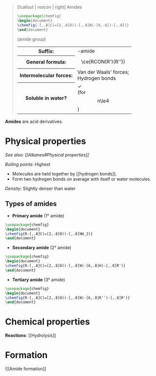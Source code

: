 > [!callout | noicon | right] Amides
> ```tikz
> \usepackage{chemfig}
> \begin{document}
> \chemfig{-[,.8]C(=[2,.8]O)(-[,.8]N(-[6,.8])-[,.8])}
> \end{document}
> ```
> (amide group)
> <table class="infobox-tables"><tr><th>Suffix:</th><td>-amide</td></tr><tr><th>General formula:</th><td><span class="math display">\ce{RCON(R')(R'')}</span></span></td></tr><tr><th>Intermolecular forces:</th><td>Van der Waals' forces;<br>Hydrogen bonds</td></tr><tr><th>Soluble in water?</th><td>✓<br>(for <span class="math display">n\le4</span>)</td></table>

**Amides** are acid derivatives.

# Physical properties
*See also: [[Alkanes#Physical properties]]*

*Boiling points*: Highest
- Molecules are held together by [[hydrogen bonds]].
- Form two hydrogen bonds on average with itself or water molecules.

*Density*: Slightly denser than water

## Types of amides
- **Primary amide** (1° amide)
```tikz
\usepackage{chemfig}
\begin{document}
\chemfig{R-[,.8]C(=[2,.8]O)(-[,.8]NH_2)}
\end{document}
```

- **Secondary amide** (2° amide)
```tikz
\usepackage{chemfig}
\begin{document}
\chemfig{R-[,.8]C(=[2,.8]O)(-[,.8]N(-[6,.8]H)-[,.8]R')}
\end{document}
```

- **Tertiary amide** (3° amide)
```tikz
\usepackage{chemfig}
\begin{document}
\chemfig{R-[,.8]C(=[2,.8]O)(-[,.8]N(-[6,.8]R'')-[,.8]R')}
\end{document}
```

# Chemical properties
**Reactions**: [[Hydrolysis]]

# Formation
![[Amide formation]]
